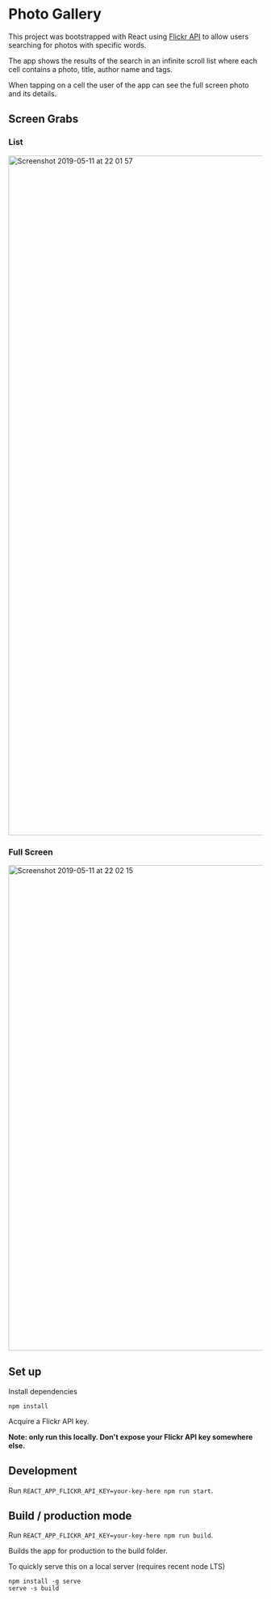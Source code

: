 # Photo Gallery

This project was bootstrapped with React using [Flickr API](https://www.flickr.com/) to allow users searching for photos with specific words.

The app shows the results of the search in an infinite scroll list where each cell contains a photo, title, author name and tags.

When tapping on a cell the user of the app can see the full screen photo and its
details.

## Screen Grabs

### List
<img width="1344" alt="Screenshot 2019-05-11 at 22 01 57" src="https://user-images.githubusercontent.com/45568630/57574895-aa8f0100-7438-11e9-9b71-8520f49ae3c4.png">

### Full Screen
<img width="960" alt="Screenshot 2019-05-11 at 22 02 15" src="https://user-images.githubusercontent.com/45568630/57574904-b8dd1d00-7438-11e9-9685-cf1430d6489a.png">


## Set up

Install dependencies

`npm install`

Acquire a Flickr API key.

**Note: only run this locally. Don't expose your Flickr API key somewhere else.**

## Development

Run `REACT_APP_FLICKR_API_KEY=your-key-here npm run start`.

## Build / production mode

Run `REACT_APP_FLICKR_API_KEY=your-key-here npm run build`.

Builds the app for production to the build folder.

To quickly serve this on a local server (requires recent node LTS)

```
npm install -g serve
serve -s build
```
